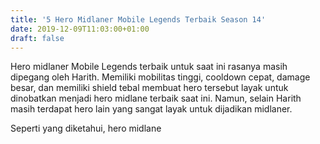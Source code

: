 ```yaml
---
title: '5 Hero Midlaner Mobile Legends Terbaik Season 14'
date: 2019-12-09T11:03:00+01:00
draft: false
---
```


  
Hero midlaner Mobile Legends terbaik untuk saat ini rasanya masih dipegang oleh Harith. Memiliki mobilitas tinggi, cooldown cepat, damage besar, dan memiliki shield tebal membuat hero tersebut layak untuk dinobatkan menjadi hero midlane terbaik saat ini. Namun, selain Harith masih terdapat hero lain yang sangat layak untuk dijadikan midlaner.  
  
  
  
  
  
  
  
  
  
  
Seperti yang diketahui, hero midlane